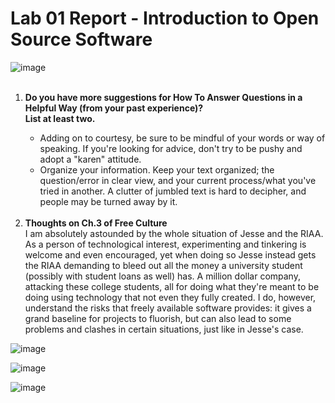 # Lab 01 Report - Introduction to Open Source Software
![image](https://user-images.githubusercontent.com/60018973/149559549-63cd60ad-aeed-44a5-88ba-f0f07ee01267.png)
<br><br>

<ol type="1">
  <li><strong>Do you have more suggestions for How To Answer Questions in a Helpful Way (from your past experience)?<br>List at least two.</strong></li>
  <ul>
     <li>Adding on to courtesy, be sure to be mindful of your words or way of speaking. If you're looking for advice, don't try to be pushy and adopt a "karen" attitude.</li>
     <li>Organize your information. Keep your text organized; the question/error in clear view, and your current process/what you've tried in another. A clutter of jumbled text is hard to decipher, and people may be turned away by it.</li>
  </ul>
  <br>
  <li><strong>Thoughts on Ch.3 of Free Culture</strong></li>
  I am absolutely astounded by the whole situation of Jesse and the RIAA. As a person of technological interest, experimenting and tinkering is welcome and even encouraged, yet when doing so Jesse instead gets the RIAA demanding to bleed out all the money a university student (possibly with student loans as well) has. A million dollar company, attacking these college students, all for doing what they're meant to be doing using technology that not even they fully created. I do, however, understand the risks that freely available software provides: it gives a grand baseline for projects to fluorish, but can also lead to some problems and clashes in certain situations, just like in Jesse's case.
</ol>

![image](https://user-images.githubusercontent.com/60018973/149567447-a965e298-a65e-459a-bcfd-f23a337fe8c4.png)

![image](https://user-images.githubusercontent.com/60018973/149568501-f0e3de54-73d0-457e-af72-18a2c23e1701.png)

![image](https://user-images.githubusercontent.com/60018973/149568758-89458181-18bf-450d-a096-060078beb9fc.png)

